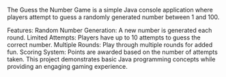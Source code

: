 The Guess the Number Game is a simple Java console application where players attempt to guess a randomly generated number between 1 and 100.

Features:
Random Number Generation: A new number is generated each round.
Limited Attempts: Players have up to 10 attempts to guess the correct number.
Multiple Rounds: Play through multiple rounds for added fun.
Scoring System: Points are awarded based on the number of attempts taken.
This project demonstrates basic Java programming concepts while providing an engaging gaming experience.
